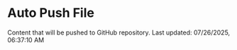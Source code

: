# Auto Push File

Content that will be pushed to GitHub repository.
Last updated: 07/26/2025, 06:37:10 AM